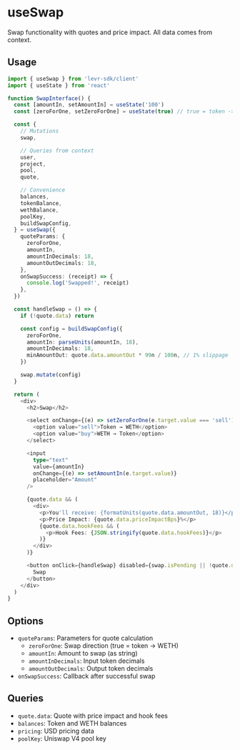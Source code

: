 # useSwap

Swap functionality with quotes and price impact. All data comes from context.

## Usage

```typescript
import { useSwap } from 'levr-sdk/client'
import { useState } from 'react'

function SwapInterface() {
  const [amountIn, setAmountIn] = useState('100')
  const [zeroForOne, setZeroForOne] = useState(true) // true = token -> WETH

  const {
    // Mutations
    swap,

    // Queries from context
    user,
    project,
    pool,
    quote,

    // Convenience
    balances,
    tokenBalance,
    wethBalance,
    poolKey,
    buildSwapConfig,
  } = useSwap({
    quoteParams: {
      zeroForOne,
      amountIn,
      amountInDecimals: 18,
      amountOutDecimals: 18,
    },
    onSwapSuccess: (receipt) => {
      console.log('Swapped!', receipt)
    },
  })

  const handleSwap = () => {
    if (!quote.data) return

    const config = buildSwapConfig({
      zeroForOne,
      amountIn: parseUnits(amountIn, 18),
      amountInDecimals: 18,
      minAmountOut: quote.data.amountOut * 99n / 100n, // 1% slippage
    })

    swap.mutate(config)
  }

  return (
    <div>
      <h2>Swap</h2>

      <select onChange={(e) => setZeroForOne(e.target.value === 'sell')}>
        <option value="sell">Token → WETH</option>
        <option value="buy">WETH → Token</option>
      </select>

      <input
        type="text"
        value={amountIn}
        onChange={(e) => setAmountIn(e.target.value)}
        placeholder="Amount"
      />

      {quote.data && (
        <div>
          <p>You'll receive: {formatUnits(quote.data.amountOut, 18)}</p>
          <p>Price Impact: {quote.data.priceImpactBps}%</p>
          {quote.data.hookFees && (
            <p>Hook Fees: {JSON.stringify(quote.data.hookFees)}</p>
          )}
        </div>
      )}

      <button onClick={handleSwap} disabled={swap.isPending || !quote.data}>
        Swap
      </button>
    </div>
  )
}
```

## Options

- `quoteParams`: Parameters for quote calculation
  - `zeroForOne`: Swap direction (true = token → WETH)
  - `amountIn`: Amount to swap (as string)
  - `amountInDecimals`: Input token decimals
  - `amountOutDecimals`: Output token decimals
- `onSwapSuccess`: Callback after successful swap

## Queries

- `quote.data`: Quote with price impact and hook fees
- `balances`: Token and WETH balances
- `pricing`: USD pricing data
- `poolKey`: Uniswap V4 pool key
